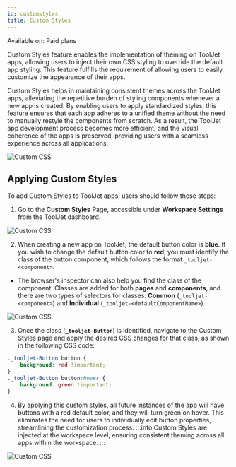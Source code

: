 ```yaml
---
id: customstyles
title: Custom Styles
---
```


<div className='badge badge--primary heading-badge'>Available on: Paid plans</div>

Custom Styles feature enables the implementation of theming on ToolJet apps, allowing users to inject their own CSS styling to override the default app styling. This feature fulfills the requirement of allowing users to easily customize the appearance of their apps.

Custom Styles helps in maintaining consistent themes across the ToolJet apps, alleviating the repetitive burden of styling components whenever a new app is created. By enabling users to apply standardized styles, this feature ensures that each app adheres to a unified theme without the need to manually restyle the components from scratch. As a result, the ToolJet app development process becomes more efficient, and the visual coherence of the apps is preserved, providing users with a seamless experience across all applications.

<div style={{textAlign: 'center'}}>

<img className="screenshot-full" src="/img/v2-beta/app-builder/customcss/customcss.gif" alt="Custom CSS" />

</div>

## Applying Custom Styles

To add Custom Styles to ToolJet apps, users should follow these steps:

1. Go to the **Custom Styles** Page, accessible under **Workspace Settings** from the ToolJet dashboard.
 <div style={{textAlign: 'center'}}>

 <img className="screenshot-full" src="/img/v2-beta/app-builder/customcss/settings.png" alt="Custom CSS" />

 </div>

2. When creating a new app on ToolJet, the default button color is **blue**. If you wish to change the default button color to **red**, you must identify the class of the button component, which follows the format `_tooljet-<component>`.
 - The browser's inspector can also help you find the class of the component. Classes are added for both **pages** and **components**, and there are two types of selectors for classes: **Common** (`_tooljet-<component>`) and **Individual** (`_tooljet-<defaultComponentName>`).
 <div style={{textAlign: 'center'}}>

 <img className="screenshot-full" src="/img/v2-beta/app-builder/customcss/selectors.png" alt="Custom CSS" />

 </div>

3. Once the class (**`_tooljet-Button`**) is identified, navigate to the Custom Styles page and apply the desired CSS changes for that class, as shown in the following CSS code:
 ```css
 ._tooljet-Button button {
     background: red !important;
 }
 ._tooljet-Button button:hover {
     background: green !important;
 }
 ```

4. By applying this custom styles, all future instances of the app will have buttons with a red default color, and they will turn green on hover. This eliminates the need for users to individually edit button properties, streamlining the customization process.
 :::info
 Custom Styles are injected at the workspace level, ensuring consistent theming across all apps within the workspace.
 :::

 <div style={{textAlign: 'center'}}>

 <img className="screenshot-full" src="/img/v2-beta/app-builder/customcss/styledapp.gif" alt="Custom CSS" />

 </div>